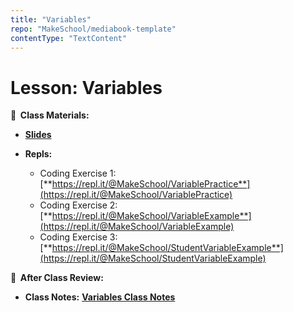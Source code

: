```yaml
---
title: "Variables"
repo: "MakeSchool/mediabook-template"
contentType: "TextContent"
---
```


<!-- .slide: data-background="./Images/header.svg" data-background-repeat="none" data-background-size="40% 40%" data-background-position="center 10%" class="header" -->

# Lesson: Variables

<!-- Put a link to the slides so that students can find them -->

**📝 &nbsp;Class Materials:**

<!-- Put a link to the slides -->

- [**Slides**](https://docs.google.com/presentation/d/13rjgdi8tUD28S3ItSQEAPShqvxGmtcyc8hJxlKz8ZjY/edit?usp=drive_web&ouid=118040253597909891899)
- **Repls:**

  - Coding Exercise 1: [**https://repl.it/@MakeSchool/VariablePractice**](https://repl.it/@MakeSchool/VariablePractice)
  - Coding Exercise 2: [**https://repl.it/@MakeSchool/VariableExample**](https://repl.it/@MakeSchool/VariableExample)
  - Coding Exercise 3: [**https://repl.it/@MakeSchool/StudentVariableExample**](https://repl.it/@MakeSchool/StudentVariableExample)

**📖 &nbsp;After Class Review:**

- **Class Notes:** [**Variables Class Notes**](https://docs.google.com/document/d/1WWzFFG97rWNiUE1y6JkTI2ZXG0lHQOkLFxQns6PLcSU/edit?usp=sharing)

<!-- > -->
